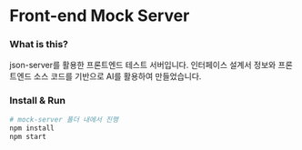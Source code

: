 # Front-end Mock Server

### What is this?

json-server를 활용한 프론트엔드 테스트 서버입니다. 인터페이스 설계서 정보와 프론트엔드 소스 코드를 기반으로 AI를 활용하여 만들었습니다.

### Install & Run

```bash
# mock-server 폴더 내에서 진행
npm install
npm start
```
